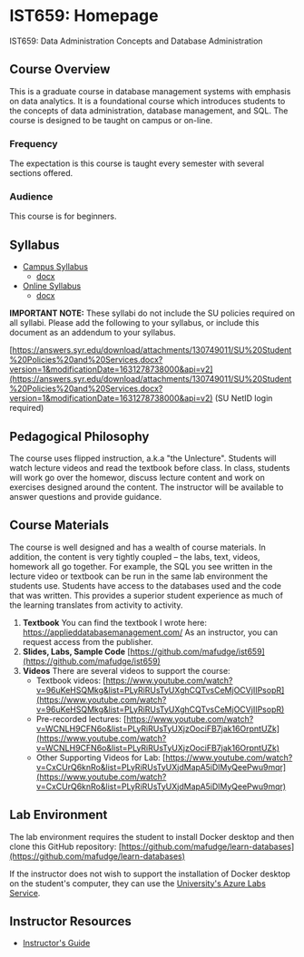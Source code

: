 # IST659: Homepage

IST659: Data Administration Concepts and Database Administration

## Course Overview

This is a graduate course in database management systems with emphasis on data analytics. It is a foundational course which introduces students to the concepts of data administration, database management, and SQL. The course is designed to be taught on campus or on-line.

### Frequency 

The expectation is this course is taught every semester with several sections offered.

### Audience

This course is for beginners. 

## Syllabus

- [Campus Syllabus](syllabus-campus.md)  
    - [docx](syllabus-campus.docx)
- [Online Syllabus](syllabus-online.md)  
    - [docx](syllabus-online.docx)

**IMPORTANT NOTE:** These syllabi do not include the SU policies required on all syllabi. Please add the following to your syllabus, or include this document as an addendum to your syllabus. 

[https://answers.syr.edu/download/attachments/130749011/SU%20Student%20Policies%20and%20Services.docx?version=1&modificationDate=1631278738000&api=v2](https://answers.syr.edu/download/attachments/130749011/SU%20Student%20Policies%20and%20Services.docx?version=1&modificationDate=1631278738000&api=v2) (SU NetID login required)


## Pedagogical Philosophy

The course uses flipped instruction, a.k.a "the Unlecture". Students will watch lecture videos and read the textbook before class. In class, students will work go over the homewor, discuss lecture content and work on exercises designed around the content. The instructor will be available to answer questions and provide guidance.

## Course Materials

The course is well designed and has a wealth of course materials. In addition, the content is very tightly coupled – the labs, text, videos, homework all go together.  For example, the SQL you see written in the lecture video or textbook can be run in the same lab environment the students use. Students have access to the databases used and the code that was written. This provides a superior student experience as much of the learning translates from activity to activity.

1. **Textbook** You can find the textbook I wrote here: https://applieddatabasemanagement.com/ As an instructor, you can request access from the publisher. 
2. **Slides, Labs, Sample Code** [https://github.com/mafudge/ist659](https://github.com/mafudge/ist659) 
3. **Videos** There are several videos to support the course:
    - Textbook videos: [https://www.youtube.com/watch?v=96uKeHSQMkg&list=PLyRiRUsTyUXghCQTvsCeMjOCVjIIPsopR](https://www.youtube.com/watch?v=96uKeHSQMkg&list=PLyRiRUsTyUXghCQTvsCeMjOCVjIIPsopR)
    - Pre-recorded lectures: [https://www.youtube.com/watch?v=WCNLH9CFN6o&list=PLyRiRUsTyUXjzOociFB7jak16OrpntUZk](https://www.youtube.com/watch?v=WCNLH9CFN6o&list=PLyRiRUsTyUXjzOociFB7jak16OrpntUZk)
    - Other Supporting Videos for Lab: [https://www.youtube.com/watch?v=CxCUrQ6knRo&list=PLyRiRUsTyUXjdMapA5iDlMyQeePwu9mqr](https://www.youtube.com/watch?v=CxCUrQ6knRo&list=PLyRiRUsTyUXjdMapA5iDlMyQeePwu9mqr)  

## Lab Environment

The lab environment requires the student to install Docker desktop and then clone this GitHub repository: [https://github.com/mafudge/learn-databases](https://github.com/mafudge/learn-databases)

If the instructor does not wish to support the installation of Docker desktop on the student's computer, they can use the [University's Azure Labs Service](https://answers.syr.edu/display/ischool/Azure+Lab+Services+-+iSchool).

## Instructor Resources

- [Instructor's Guide](https://sumailsyr.sharepoint.com/:w:/s/iSchool2/EfQptpOyFoxKqB39IEnKl_UBBPBGMvfldV4ziiWAFj0Kfg?e=ZA7Imz)
